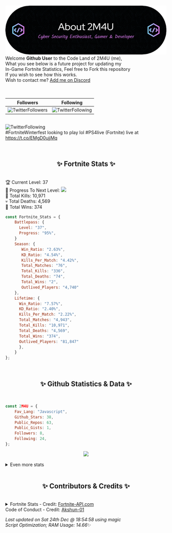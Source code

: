 
  ![Header](./src/github-banner.png)
  <br>
  Welcome **Github User** to the Code Land of 2M4U (me),<br>
  What you see below is a future project for updating my<br>
  In-Game Fortnite Statistics, Feel free to Fork this repository<br>
  If you wish to see how this works.
  <br>
  Wish to contact me? [Add me on Discord](https://tinyurl.com/addmeondiscord)
  <br><br>
  <br>
  
  | Followers  | Following |
  | ---------- |:---------:|
  | ![TwitterFollowers](https://img.shields.io/badge/Twitter%20Followers-84-blue)  | ![TwitterFollowing](https://img.shields.io/badge/Twitter%20Following-283-blue)  |


  <br>![TwitterFollowing](https://img.shields.io/badge/Latest%20Tweet--blue)<br>
  #FortniteWinterfest looking to play lol #PS4live (Fortnite) live at https://t.co/EMgD0ujjMq
   
  <br><h2 align="center"> ✨ Fortnite Stats ✨</h2><br>
  🏆 Current Level: 37<br>
  🎉 Progress To Next Level: ![](https://geps.dev/progress/95)<br>
  🎯 Total Kills: 10,971<br>
  💀 Total Deaths: 4,569<br>
  👑 Total Wins: 374<br>

```js
const Fortnite_Stats = {
    Battlepass: {
      Level: "37",
      Progress: "95%",    
    }
    Season: { 
       Win_Ratio: "2.63%",
       KD_Ratio: "4.54%",
       Kills_Per_Match: "4.42%",
       Total_Matches: "76",
       Total_Kills: "336",
       Total_Deaths: "74",
       Total_Wins: "2",
       Outlived_Players: "4,740"
    },
    Lifetime: {
      Win_Ratio: "7.57%",
      KD_Ratio: "2.40%",
      Kills_Per_Match: "2.22%",
      Total_Matches: "4,943",
      Total_Kills: "10,971",
      Total_Deaths: "4,569",
      Total_Wins: "374",
      Outlived_Players: "81,847"
      },
    }
}; 
```


<br><h2 align="center"> ✨ Github Statistics & Data ✨</h2><br>

```js
const 2M4U = {
    Fav_Lang: "Javascript",
    Github_Stars: 38,
    Public_Repos: 63,
    Public_Gists: 1,
    Followers: 8,
    Following: 24,
}; 
```

<p align="center">
<img src="https://github-readme-streak-stats.herokuapp.com/?user=2M4U&theme=tokyonight">
</p>
<details>
  <summary>
      Even more stats
  </summary>
  <p align="center">
    <img src="https://github-profile-trophy.vercel.app/?username=2M4U&theme=dracula">
    <img src="https://github-readme-stats.vercel.app/api?username=2M4U&theme=tokyonight&count_private=true&show_icons=true&include_all_commits=true">
  </p>
</details>
<br><h2 align="center"> ✨ Contributors & Credits ✨</h2><br>
<details>
  <summary>
      Fortnite Stats - Credit: <a href="https://fortnite-api.com/?utm_source=github.com/2M4U/2M4U">Fortnite-API.com</a><br>
      Code of Conduct - Credit: <a href="https://github.com/Akshun-01">Akshun-01</a>
  </summary>
</details>

<!-- Last updated on Sat Dec 24 2022 18:54:58 GMT+0000 (Coordinated Universal Time) ;-;-->
<i>Last updated on  Sat 24th Dec @ 18:54:58 using magic<br>
Script Optimization; RAM Usage: 14.66</i>✨